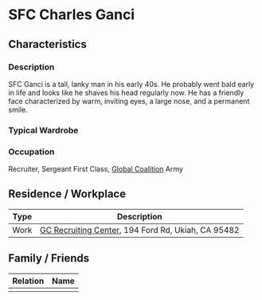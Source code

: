 # SFC Charles Ganci

## Characteristics

### Description
SFC Ganci is a tall, lanky man in his early 40s. He probably went bald early in life and looks like he shaves his head regularly now. He has a friendly face characterized by warm, inviting eyes, a large nose, and a permanent smile.

### Typical Wardrobe

### Occupation 
Recruiter, Sergeant First Class, [Global Coalition](../organizations/global_coalition.md) Army

## Residence / Workplace

|  Type | Description                                                                                         |
|:-----:|-----------------------------------------------------------------------------------------------------|
|  Work | [GC Recruiting Center](../locations/ukiah_ca/gc_recruiting_center.md), 194 Ford Rd, Ukiah, CA 95482 |

## Family / Friends

| Relation | Name |
|----------|------|
|          |      |
